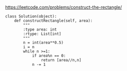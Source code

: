 <https://leetcode.com/problems/construct-the-rectangle/>
```
class Solution(object):
    def constructRectangle(self, area):
        """
        :type area: int
        :rtype: List[int]
        """
        n = int(area**0.5)
        i = n
        while n >=1:
            if area%n == 0:
                return [area//n,n]
            n -= 1
        
        
```
